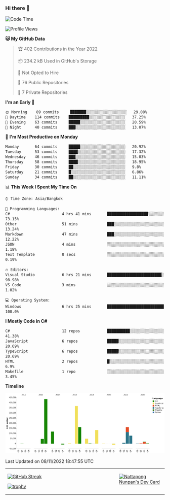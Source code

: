 ### Hi there 👋

<!--START_SECTION:waka-->
![Code Time](http://img.shields.io/badge/Code%20Time-335%20hrs%2013%20mins-blue)

![Profile Views](http://img.shields.io/badge/Profile%20Views-0-blue)

**🐱 My GitHub Data** 

> 🏆 402 Contributions in the Year 2022
 > 
> 📦 234.2 kB Used in GitHub's Storage 
 > 
> 🚫 Not Opted to Hire
 > 
> 📜 76 Public Repositories 
 > 
> 🔑 7 Private Repositories  
 > 
**I'm an Early 🐤** 

```text
🌞 Morning    89 commits     ███████░░░░░░░░░░░░░░░░░░   29.08% 
🌆 Daytime    114 commits    █████████░░░░░░░░░░░░░░░░   37.25% 
🌃 Evening    63 commits     █████░░░░░░░░░░░░░░░░░░░░   20.59% 
🌙 Night      40 commits     ███░░░░░░░░░░░░░░░░░░░░░░   13.07%

```
📅 **I'm Most Productive on Monday** 

```text
Monday       64 commits     █████░░░░░░░░░░░░░░░░░░░░   20.92% 
Tuesday      53 commits     ████░░░░░░░░░░░░░░░░░░░░░   17.32% 
Wednesday    46 commits     ███░░░░░░░░░░░░░░░░░░░░░░   15.03% 
Thursday     58 commits     ████░░░░░░░░░░░░░░░░░░░░░   18.95% 
Friday       30 commits     ██░░░░░░░░░░░░░░░░░░░░░░░   9.8% 
Saturday     21 commits     █░░░░░░░░░░░░░░░░░░░░░░░░   6.86% 
Sunday       34 commits     ██░░░░░░░░░░░░░░░░░░░░░░░   11.11%

```


📊 **This Week I Spent My Time On** 

```text
⌚︎ Time Zone: Asia/Bangkok

💬 Programming Languages: 
C#                       4 hrs 41 mins       ██████████████████░░░░░░░   73.15% 
Other                    51 mins             ███░░░░░░░░░░░░░░░░░░░░░░   13.24% 
Markdown                 47 mins             ███░░░░░░░░░░░░░░░░░░░░░░   12.22% 
JSON                     4 mins              ░░░░░░░░░░░░░░░░░░░░░░░░░   1.18% 
Text Template            0 secs              ░░░░░░░░░░░░░░░░░░░░░░░░░   0.19%

🔥 Editors: 
Visual Studio            6 hrs 21 mins       ████████████████████████░   98.98% 
VS Code                  3 mins              ░░░░░░░░░░░░░░░░░░░░░░░░░   1.02%

💻 Operating System: 
Windows                  6 hrs 25 mins       █████████████████████████   100.0%

```

**I Mostly Code in C#** 

```text
C#                       12 repos            ██████████░░░░░░░░░░░░░░░   41.38% 
JavaScript               6 repos             █████░░░░░░░░░░░░░░░░░░░░   20.69% 
TypeScript               6 repos             █████░░░░░░░░░░░░░░░░░░░░   20.69% 
HTML                     2 repos             █░░░░░░░░░░░░░░░░░░░░░░░░   6.9% 
Makefile                 1 repo              ░░░░░░░░░░░░░░░░░░░░░░░░░   3.45%

```


**Timeline**

![Chart not found](https://raw.githubusercontent.com/aixasz/aixasz/main/charts/bar_graph.png) 


 Last Updated on 08/11/2022 18:47:55 UTC
<!--END_SECTION:waka-->

<table>
<tr>
<td width="70%" valign="top">
 
 [![GitHub Streak](http://github-readme-streak-stats.herokuapp.com?user=aixasz&theme=github-dark&hide_border=true&date_format=%5BY%20%5DM%20j)](https://git.io/streak-stats)

 [![trophy](https://github-profile-trophy.vercel.app/?username=aixasz&theme=onedark)](https://github.com/ryo-ma/github-profile-trophy)
 </td>
<td width="30%" valign="top">
 
<a href="https://app.daily.dev/aixasz"><img src="https://api.daily.dev/devcards/403207936e6547c9a85ea449e9f3abe8.png?r=re8" alt="Nattapong Nunpan's Dev Card"/></a>

 </td>
</tr>
</table>
 

